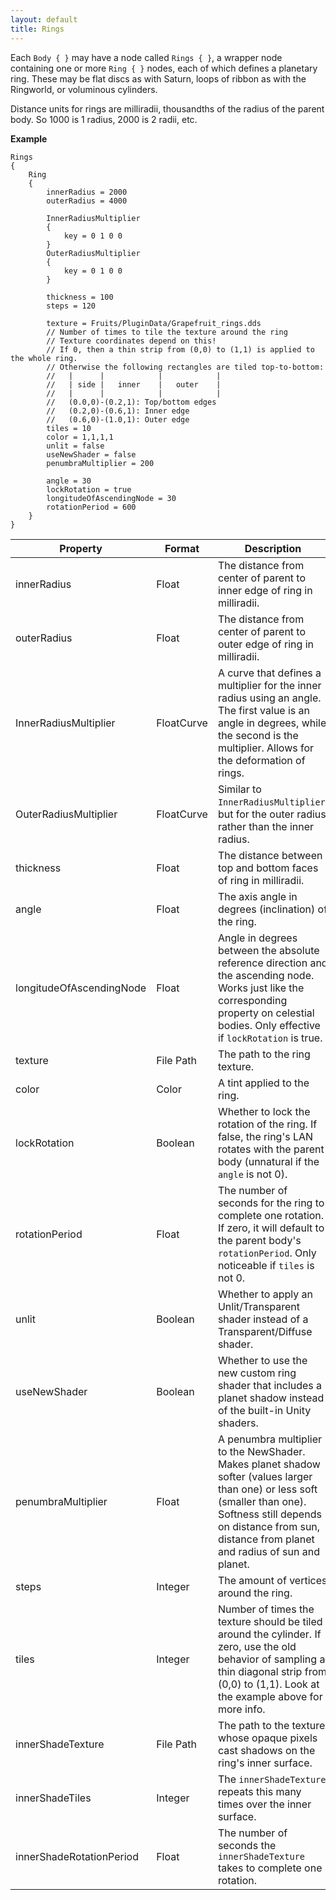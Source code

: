 ```yaml
---
layout: default
title: Rings
---
```


Each `Body { }` may have a node called `Rings { }`, a wrapper node containing one or more `Ring { }` nodes, each of which defines a planetary ring. These may be flat discs as with Saturn, loops of ribbon as with the Ringworld, or voluminous cylinders.

Distance units for rings are milliradii, thousandths of the radius of the parent body. So 1000 is 1 radius, 2000 is 2 radii, etc.

**Example**
```
Rings
{
	Ring
	{
		innerRadius = 2000
		outerRadius = 4000
		
		InnerRadiusMultiplier
		{
			key = 0 1 0 0
		}
		OuterRadiusMultiplier
		{
			key = 0 1 0 0
		}
		
		thickness = 100
		steps = 120

		texture = Fruits/PluginData/Grapefruit_rings.dds
		// Number of times to tile the texture around the ring
		// Texture coordinates depend on this!
		// If 0, then a thin strip from (0,0) to (1,1) is applied to the whole ring.
		// Otherwise the following rectangles are tiled top-to-bottom:
		//   |      |            |            |
		//   | side |   inner    |   outer    |
		//   |      |            |            |
		//   (0.0,0)-(0.2,1): Top/bottom edges
		//   (0.2,0)-(0.6,1): Inner edge
		//   (0.6,0)-(1.0,1): Outer edge
		tiles = 10
		color = 1,1,1,1
		unlit = false
		useNewShader = false
		penumbraMultiplier = 200

		angle = 30
		lockRotation = true
		longitudeOfAscendingNode = 30
		rotationPeriod = 600
	}
}
```

|Property|Format|Description|
|--------|------|-----------|
|innerRadius|Float|The distance from center of parent to inner edge of ring in milliradii.|
|outerRadius|Float|The distance from center of parent to outer edge of ring in milliradii.|
|InnerRadiusMultiplier|FloatCurve|A curve that defines a multiplier for the inner radius using an angle. The first value is an angle in degrees, while the second is the multiplier. Allows for the deformation of rings.|
|OuterRadiusMultiplier|FloatCurve|Similar to `InnerRadiusMultiplier`, but for the outer radius rather than the inner radius.|
|thickness|Float|The distance between top and bottom faces of ring in milliradii.|
|angle|Float|The axis angle in degrees (inclination) of the ring.|
|longitudeOfAscendingNode|Float|Angle in degrees between the absolute reference direction and the ascending node. Works just like the corresponding property on celestial bodies. Only effective if `lockRotation` is true.|
|texture|File Path|The path to the ring texture.|
|color|Color|A tint applied to the ring.|
|lockRotation|Boolean|Whether to lock the rotation of the ring. If false, the ring's LAN rotates with the parent body (unnatural if the `angle` is not 0).|
|rotationPeriod|Float|The number of seconds for the ring to complete one rotation. If zero, it will default to the parent body's `rotationPeriod`. Only noticeable if `tiles` is not 0.|
|unlit|Boolean|Whether to apply an Unlit/Transparent shader instead of a Transparent/Diffuse shader.|
|useNewShader|Boolean|Whether to use the new custom ring shader that includes a planet shadow instead of the built-in Unity shaders.|
|penumbraMultiplier|Float|A penumbra multiplier to the NewShader. Makes planet shadow softer (values larger than one) or less soft (smaller than one). Softness still depends on distance from sun, distance from planet and radius of sun and planet.|
|steps|Integer|The amount of vertices around the ring.|
|tiles|Integer|Number of times the texture should be tiled around the cylinder. If zero, use the old behavior of sampling a thin diagonal strip from (0,0) to (1,1). Look at the example above for more info.|
|innerShadeTexture|File Path|The path to the texture whose opaque pixels cast shadows on the ring's inner surface.|
|innerShadeTiles|Integer|The `innerShadeTexture` repeats this many times over the inner surface.|
|innerShadeRotationPeriod|Float|The number of seconds the `innerShadeTexture` takes to complete one rotation.|
